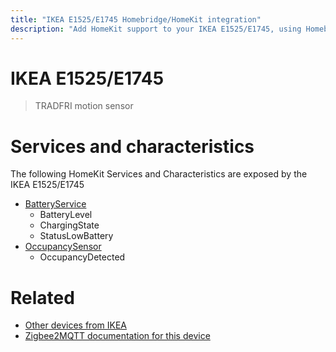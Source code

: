 ```yaml
---
title: "IKEA E1525/E1745 Homebridge/HomeKit integration"
description: "Add HomeKit support to your IKEA E1525/E1745, using Homebridge, Zigbee2MQTT and homebridge-z2m."
---
```

<!---
This file has been GENERATED using src/docgen/docgen.ts
DO NOT EDIT THIS FILE MANUALLY!
-->
# IKEA E1525/E1745
> TRADFRI motion sensor


# Services and characteristics
The following HomeKit Services and Characteristics are exposed by
the IKEA E1525/E1745

* [BatteryService](../../battery.md)
  * BatteryLevel
  * ChargingState
  * StatusLowBattery
* [OccupancySensor](../../sensors.md)
  * OccupancyDetected


# Related
* [Other devices from IKEA](../index.md#ikea)
* [Zigbee2MQTT documentation for this device](https://www.zigbee2mqtt.io/devices/E1525_E1745.html)